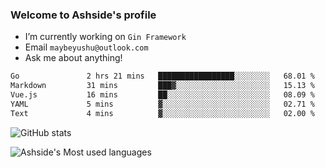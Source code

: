 ### Welcome to Ashside's profile

- I’m currently working on `Gin Framework`
- Email `maybeyushu@outlook.com`
- Ask me about anything!

<!--START_SECTION:waka-->

```txt
Go               2 hrs 21 mins   █████████████████░░░░░░░░   68.01 %
Markdown         31 mins         ███▓░░░░░░░░░░░░░░░░░░░░░   15.13 %
Vue.js           16 mins         ██░░░░░░░░░░░░░░░░░░░░░░░   08.09 %
YAML             5 mins          ▓░░░░░░░░░░░░░░░░░░░░░░░░   02.71 %
Text             4 mins          ▓░░░░░░░░░░░░░░░░░░░░░░░░   02.00 %
```

<!--END_SECTION:waka-->

![GitHub stats](https://github-readme-stats.vercel.app/api?username=Ashside)

![Ashside's Most used languages](https://github-readme-stats.vercel.app/api/top-langs/?username=Ashside&layout=compact&hide_border=true&langs_count=10)


